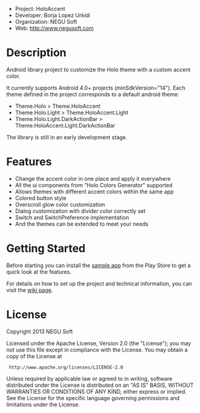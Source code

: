  - Project: HoloAccent
 - Developer: Borja Lopez Urkidi
 - Organization: NEGU Soft
 - Web: http://www.negusoft.com


Description
===========

Android library project to customize the Holo theme with a custom accent color.

It currently supports Android 4.0+ projects (minSdkVersion="14"). Each theme defined in the project corresponds to a default android theme:
- Theme.Holo > Theme.HoloAccent
- Theme.Holo.Light > Theme.HoloAccent.Light
- Theme.Holo.Light.DarkActionBar > Theme.HoloAccent.Light.DarkActionBar

The library is still in an early development stage.


Features
========
- Change the accent color in one place and apply it everywhere
- All the ui components from "Holo Colors Generator" supported
- Allows themes with different accent colors within the same app
- Colored button style
- Overscroll glow color customization
- Dialog customization with divider color correctly set
- Switch and SwitchPreference implementation
- And the themes can be extended to meet your needs


Getting Started
===============

Before starting you can install the [sample app](http://play.google.com/store/apps/details?id=com.negusoft.holoaccent.example) from the Play Store to get a quick look at the features.

For details on how to set up the project and technical information, you can visit the [wiki page](https://github.com/negusoft/holoaccent/wiki).


License
=======

   Copyright 2013 NEGU Soft

   Licensed under the Apache License, Version 2.0 (the "License");
   you may not use this file except in compliance with the License.
   You may obtain a copy of the License at

     http://www.apache.org/licenses/LICENSE-2.0

   Unless required by applicable law or agreed to in writing, software
   distributed under the License is distributed on an "AS IS" BASIS,
   WITHOUT WARRANTIES OR CONDITIONS OF ANY KIND, either express or implied.
   See the License for the specific language governing permissions and
   limitations under the License.
